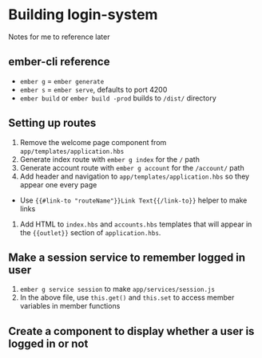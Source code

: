 # Building login-system

Notes for me to reference later

## ember-cli reference

- `ember g` = `ember generate`
- `ember s` = `ember serve`, defaults to port 4200
- `ember build` or `ember build -prod` builds to `/dist/` directory

## Setting up routes

1. Remove the welcome page component from `app/templates/application.hbs`
1. Generate index route with `ember g index` for the `/` path
1. Generate account route with `ember g account` for the `/account/` path
1. Add header and navigation to `app/templates/application.hbs` so they appear
one every page
  - Use `{{#link-to "routeName"}}Link Text{{/link-to}}` helper to make links
1. Add HTML to `index.hbs` and `accounts.hbs` templates that will appear in the
`{{outlet}}` section of `application.hbs`.

## Make a session service to remember logged in user

1. `ember g service session` to make `app/services/session.js`
1. In the above file, use `this.get()` and `this.set` to access member
variables in member functions

## Create a component to display whether a user is logged in or not 
